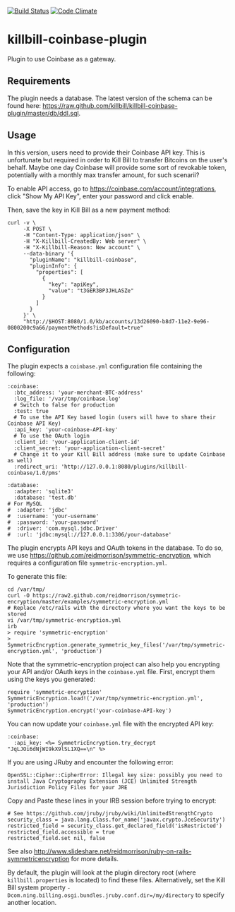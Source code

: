 [![Build Status](https://travis-ci.org/killbill/killbill-coinbase-plugin.png)](https://travis-ci.org/killbill/killbill-coinbase-plugin)
[![Code Climate](https://codeclimate.com/github/killbill/killbill-coinbase-plugin.png)](https://codeclimate.com/github/killbill/killbill-coinbase-plugin)

killbill-coinbase-plugin
========================

Plugin to use Coinbase as a gateway.

Requirements
------------

The plugin needs a database. The latest version of the schema can be found here: https://raw.github.com/killbill/killbill-coinbase-plugin/master/db/ddl.sql.

Usage
-----

In this version, users need to provide their Coinbase API key. This is unfortunate but required in order to Kill Bill to transfer Bitcoins on the user's behalf. Maybe one day Coinbase will provide some sort of revokable token, potentially with a monthly max transfer amount, for such scenarii?

To enable API access, go to https://coinbase.com/account/integrations, click "Show My API Key", enter your password and click enable.

Then, save the key in Kill Bill as a new payment method:

```
curl -v \
     -X POST \
     -H "Content-Type: application/json" \
     -H "X-Killbill-CreatedBy: Web server" \
     -H "X-Killbill-Reason: New account" \
     --data-binary '{
       "pluginName": "killbill-coinbase",
       "pluginInfo": {
         "properties": [
           {
             "key": "apiKey",
             "value": "t3GER3BP3JHLASZe"
           }
         ]
       }
     }' \
     "http://$HOST:8080/1.0/kb/accounts/13d26090-b8d7-11e2-9e96-0800200c9a66/paymentMethods?isDefault=true"
```

Configuration
-------------

The plugin expects a `coinbase.yml` configuration file containing the following:

```
:coinbase:
  :btc_address: 'your-merchant-BTC-address'
  :log_file: '/var/tmp/coinbase.log'
  # Switch to false for production
  :test: true
  # To use the API Key based login (users will have to share their Coinbase API Key)
  :api_key: 'your-coinbase-API-key'
  # To use the OAuth login
  :client_id: 'your-application-client-id'
  :client_secret: 'your-application-client-secret'
  # Change it to your Kill Bill address (make sure to update Coinbase as well)
  :redirect_uri: 'http://127.0.0.1:8080/plugins/killbill-coinbase/1.0/pms'

:database:
  :adapter: 'sqlite3'
  :database: 'test.db'
# For MySQL
#  :adapter: 'jdbc'
#  :username: 'your-username'
#  :password: 'your-password'
#  :driver: 'com.mysql.jdbc.Driver'
#  :url: 'jdbc:mysql://127.0.0.1:3306/your-database'
```

The plugin encrypts API keys and OAuth tokens in the database. To do so, we use https://github.com/reidmorrison/symmetric-encryption, which requires a configuration file `symmetric-encryption.yml`.

To generate this file:

```
cd /var/tmp/
curl -O https://raw2.github.com/reidmorrison/symmetric-encryption/master/examples/symmetric-encryption.yml
# Replace /etc/rails with the directory where you want the keys to be stored
vi /var/tmp/symmetric-encryption.yml
irb
> require 'symmetric-encryption'
> SymmetricEncryption.generate_symmetric_key_files('/var/tmp/symmetric-encryption.yml', 'production')
```


Note that the symmetric-encryption project can also help you encrypting your API and/or OAuth keys in the `coinbase.yml` file. First, encrypt them using the keys you generated:

```
require 'symmetric-encryption'
SymmetricEncryption.load!('/var/tmp/symmetric-encryption.yml', 'production')
SymmetricEncryption.encrypt('your-coinbase-API-key')
```

You can now update your `coinbase.yml` file with the encrypted API key:

```
:coinbase:
  :api_key: <%= SymmetricEncryption.try_decrypt "JqLJOi6dNjWI9kX9lSL1XQ==\n" %>
```

If you are using JRuby and encounter the following error:
```
OpenSSL::Cipher::CipherError: Illegal key size: possibly you need to install Java Cryptography Extension (JCE) Unlimited Strength Jurisdiction Policy Files for your JRE
```

Copy and Paste these lines in your IRB session before trying to encrypt:

```
# See https://github.com/jruby/jruby/wiki/UnlimitedStrengthCrypto
security_class = java.lang.Class.for_name('javax.crypto.JceSecurity')
restricted_field = security_class.get_declared_field('isRestricted')
restricted_field.accessible = true
restricted_field.set nil, false
```

See also http://www.slideshare.net/reidmorrison/ruby-on-rails-symmetricencryption for more details.


By default, the plugin will look at the plugin directory root (where `killbill.properties` is located) to find these files.
Alternatively, set the Kill Bill system property `-Dcom.ning.billing.osgi.bundles.jruby.conf.dir=/my/directory` to specify another location.
